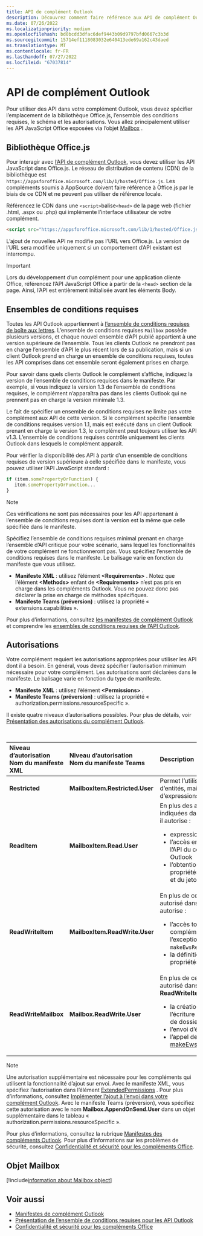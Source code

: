 ```yaml
---
title: API de complément Outlook
description: Découvrez comment faire référence aux API de complément Outlook et déclarer des autorisations dans votre complément Outlook.
ms.date: 07/26/2022
ms.localizationpriority: medium
ms.openlocfilehash: bd0bcdd3dfac6def9443b09d9797bfd0667c3b3d
ms.sourcegitcommit: 15714ef1118083032e640413ede69a162c43daed
ms.translationtype: MT
ms.contentlocale: fr-FR
ms.lasthandoff: 07/27/2022
ms.locfileid: "67037814"
---
```

# <a name="outlook-add-in-apis"></a>API de complément Outlook

Pour utiliser des API dans votre complément Outlook, vous devez spécifier l’emplacement de la bibliothèque Office.js, l’ensemble des conditions requises, le schéma et les autorisations. Vous allez principalement utiliser les API JavaScript Office exposées via l’objet [Mailbox](#mailbox-object) .

## <a name="officejs-library"></a>Bibliothèque Office.js

Pour interagir avec [l’API de complément Outlook](/javascript/api/outlook), vous devez utiliser les API JavaScript dans Office.js. Le réseau de distribution de contenu (CDN) de la bibliothèque est `https://appsforoffice.microsoft.com/lib/1/hosted/Office.js`. Les compléments soumis à AppSource doivent faire référence à Office.js par le biais de ce CDN et ne peuvent pas utiliser de référence locale.

Référencez le CDN dans une `<script>`balise`<head>` de la page web (fichier .html, .aspx ou .php) qui implémente l’interface utilisateur de votre complément.

```HTML
<script src="https://appsforoffice.microsoft.com/lib/1/hosted/Office.js" type="text/javascript"></script>
```

L’ajout de nouvelles API ne modifie pas l’URL vers Office.js. La version de l’URL sera modifiée uniquement si un comportement d’API existant est interrompu.

> [!IMPORTANT]
> Lors du développement d’un complément pour une application cliente Office, référencez l’API JavaScript Office à partir de la `<head>` section de la page. Ainsi, l’API est entièrement initialisée avant les éléments Body.

## <a name="requirement-sets"></a>Ensembles de conditions requises

Toutes les API Outlook appartiennent à [l’ensemble de conditions requises de boîte aux lettres](/javascript/api/requirement-sets/outlook/outlook-api-requirement-sets). L’ensemble de conditions requises `Mailbox` possède plusieurs versions, et chaque nouvel ensemble d’API publié appartient à une version supérieure de l’ensemble. Tous les clients Outlook ne prendront pas en charge l’ensemble d’API le plus récent lors de sa publication, mais si un client Outlook prend en charge un ensemble de conditions requises, toutes les API comprises dans cet ensemble seront également prises en charge.

Pour savoir dans quels clients Outlook le complément s’affiche, indiquez la version de l’ensemble de conditions requises dans le manifeste. Par exemple, si vous indiquez la version 1.3 de l’ensemble de conditions requises, le complément n’apparaîtra pas dans les clients Outlook qui ne prennent pas en charge la version minimale 1.3.

Le fait de spécifier un ensemble de conditions requises ne limite pas votre complément aux API de cette version. Si le complément spécifie l’ensemble de conditions requises version 1.1, mais est exécuté dans un client Outlook prenant en charge la version 1.3, le complément peut toujours utiliser les API v1.3. L’ensemble de conditions requises contrôle uniquement les clients Outlook dans lesquels le complément apparaît.

Pour vérifier la disponibilité des API à partir d’un ensemble de conditions requises de version supérieure à celle spécifiée dans le manifeste, vous pouvez utiliser l’API JavaScript standard :

```js
if (item.somePropertyOrFunction) {
   item.somePropertyOrFunction...  
}
```

> [!NOTE]
> Ces vérifications ne sont pas nécessaires pour les API appartenant à l’ensemble de conditions requises dont la version est la même que celle spécifiée dans le manifeste.

Spécifiez l’ensemble de conditions requises minimal prenant en charge l’ensemble d’API critique pour votre scénario, sans lequel les fonctionnalités de votre complément ne fonctionneront pas. Vous spécifiez l’ensemble de conditions requises dans le manifeste. Le balisage varie en fonction du manifeste que vous utilisez. 

- **Manifeste XML** : utilisez l’élément **\<Requirements\>** . Notez que l’élément **\<Methods\>** enfant de **\<Requirements\>** n’est pas pris en charge dans les compléments Outlook. Vous ne pouvez donc pas déclarer la prise en charge de méthodes spécifiques.
- **Manifeste Teams (préversion)** : utilisez la propriété « extensions.capabilities ». 

Pour plus d’informations, consultez [les manifestes de complément Outlook](manifests.md) et comprendre les [ensembles de conditions requises de l’API Outlook](/javascript/api/requirement-sets/outlook/outlook-api-requirement-sets).

## <a name="permissions"></a>Autorisations

Votre complément requiert les autorisations appropriées pour utiliser les API dont il a besoin. En général, vous devez spécifier l’autorisation minimum nécessaire pour votre complément. Les autorisations sont déclarées dans le manifeste. Le balisage varie en fonction du type de manifeste.

- **Manifeste XML** : utilisez l’élément **\<Permissions\>** .
- **Manifeste Teams (préversion)** : utilisez la propriété « authorization.permissions.resourceSpecific ». 

Il existe quatre niveaux d’autorisations possibles. Pour plus de détails, voir [Présentation des autorisations du complément Outlook](understanding-outlook-add-in-permissions.md).

<br/>

|Niveau d’autorisation</br>Nom du manifeste XML|Niveau d’autorisation</br>Nom du manifeste Teams|Description|
|:-----|:-----|:-----|
| **Restricted** | **MailboxItem.Restricted.User** | Permet l’utilisation d’entités, mais pas d’expressions régulières. |
| **ReadItem** | **MailboxItem.Read.User** | En plus des autorisations indiquées dans **Restricted**, il autorise :<ul><li>expressions régulières</li><li>l’accès en lecture de l’API du complément Outlook</li><li>l’obtention des propriétés de l’élément et du jeton de rappel</li></ul> |
| **ReadWriteItem** | **MailboxItem.ReadWrite.User** | En plus de ce qui est autorisé dans **ReadItem**, il autorise :<ul><li>l’accès total à l’API du complément Outlook, à l’exception de `makeEwsRequestAsync`</li><li>la définition des propriétés de l’élément</li></ul> |
| **ReadWriteMailbox** | **Mailbox.ReadWrite.User** | En plus de ce qui est autorisé dans **ReadWriteItem**, il autorise :<ul><li>la création, la lecture, l’écriture d’éléments et de dossiers</li><li>l’envoi d’éléments</li><li>l’appel de [makeEwsRequestAsync](/javascript/api/requirement-sets/outlook/preview-requirement-set/office.context.mailbox#methods)</li></ul> |

> [!NOTE]
> Une autorisation supplémentaire est nécessaire pour les compléments qui utilisent la fonctionnalité d’ajout sur envoi. Avec le manifeste XML, vous spécifiez l’autorisation dans l’élément [ExtendedPermissions](/javascript/api/manifest/extendedpermissions) . Pour plus d’informations, consultez [Implémenter l’ajout à l’envoi dans votre complément Outlook](append-on-send.md). Avec le manifeste Teams (préversion), vous spécifiez cette autorisation avec le nom **Mailbox.AppendOnSend.User** dans un objet supplémentaire dans le tableau « authorization.permissions.resourceSpecific ».

Pour plus d’informations, consultez la rubrique [Manifestes des compléments Outlook](manifests.md). Pour plus d’informations sur les problèmes de sécurité, consultez [Confidentialité et sécurité pour les compléments Office](../concepts/privacy-and-security.md).

## <a name="mailbox-object"></a>Objet Mailbox

[!include[information about Mailbox object](../includes/mailbox-object-desc.md)]

## <a name="see-also"></a>Voir aussi

- [Manifestes de complément Outlook](manifests.md)
- [Présentation de l’ensemble de conditions requises pour les API Outlook](/javascript/api/requirement-sets/outlook/outlook-api-requirement-sets)
- [Confidentialité et sécurité pour les compléments Office](../concepts/privacy-and-security.md)

